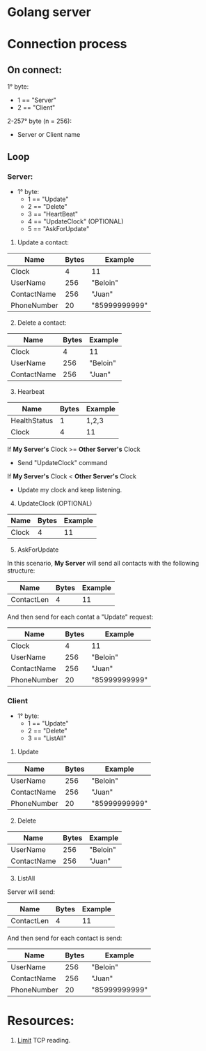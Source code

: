 # Golang server

# Connection process

## On connect:

1° byte:
  - 1 == "Server"
  - 2 == "Client"  

2-257° byte (n = 256):
  - Server or Client name

## Loop

### Server:

- 1° byte:
  - 1 == "Update"
  - 2 == "Delete"
  - 3 == "HeartBeat"
  - 4 == "UpdateClock" (OPTIONAL)
  - 5 == "AskForUpdate"

1. Update a contact:

| Name | Bytes | Example |
| --------------- | --------------- | --------------- |
| Clock | 4 | 11 |
| UserName | 256 | "Beloin" |
| ContactName | 256 | "Juan" |
| PhoneNumber | 20 | "85999999999" |

2. Delete a contact:

| Name | Bytes | Example |
| --------------- | --------------- | --------------- |
| Clock | 4 | 11 |
| UserName | 256 | "Beloin" |
| ContactName | 256 | "Juan" |


3. Hearbeat

| Name | Bytes | Example |
| --------------- | --------------- | --------------- |
| HealthStatus | 1 | 1,2,3 |
| Clock | 4 | 11 |

If __My Server's__ Clock >= __Other Server's__ Clock
  - Send "UpdateClock" command

If __My Server's__ Clock < __Other Server's__ Clock
  - Update my clock and keep listening.  

4. UpdateClock (OPTIONAL)

| Name | Bytes | Example |
| --------------- | --------------- | --------------- |
| Clock | 4 | 11 |

5. AskForUpdate

In this scenario, __My Server__ will send all contacts with the following structure:

| Name | Bytes | Example |
| --------------- | --------------- | --------------- |
| ContactLen | 4 | 11 |

And then send for each contat a "Update" request:

| Name | Bytes | Example |
| --------------- | --------------- | --------------- |
| Clock | 4 | 11 |
| UserName | 256 | "Beloin" |
| ContactName | 256 | "Juan" |
| PhoneNumber | 20 | "85999999999" |


### Client

- 1° byte:
  - 1 == "Update"
  - 2 == "Delete"
  - 3 == "ListAll"

1. Update

| Name | Bytes | Example |
| --------------- | --------------- | --------------- |
| UserName | 256 | "Beloin" |
| ContactName | 256 | "Juan" |
| PhoneNumber | 20 | "85999999999" |

2. Delete

| Name | Bytes | Example |
| --------------- | --------------- | --------------- |
| UserName | 256 | "Beloin" |
| ContactName | 256 | "Juan" |


3. ListAll

Server will send:

| Name | Bytes | Example |
| --------------- | --------------- | --------------- |
| ContactLen | 4 | 11 |

And then send for each contact is send:

| Name | Bytes | Example |
| --------------- | --------------- | --------------- |
| UserName | 256 | "Beloin" |
| ContactName | 256 | "Juan" |
| PhoneNumber | 20 | "85999999999" |


# Resources:

1. [Limit](https://mostafa.dev/why-do-tcp-connections-in-go-get-stuck-reading-large-amounts-of-data-f490a26a605e) TCP reading.
